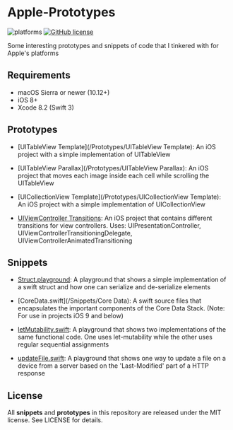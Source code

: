 # Apple-Prototypes

![platforms](https://img.shields.io/badge/platform-ios-lightgrey.svg?style=flat)
[![GitHub license](https://img.shields.io/badge/license-MIT-blue.svg)](https://raw.githubusercontent.com/nextseto/Apple-Prototypes/master/LICENSE)

Some interesting prototypes and snippets of code that I tinkered with for Apple's platforms

## Requirements

- macOS Sierra or newer (10.12+)
- iOS 8+
- Xcode 8.2 (Swift 3)

## Prototypes

- [UITableView Template](/Prototypes/UITableView Template): An iOS project with a simple implementation of UITableView

- [UITableView Parallax](/Prototypes/UITableView Parallax): An iOS project that moves each image inside each cell while scrolling the UITableView

- [UICollectionView Template](/Prototypes/UICollectionView Template): An iOS project with a simple implementation of UICollectionView

- [UIViewController Transitions](/Prototypes/UIViewController_Transitions): An iOS project that contains different transitions for view controllers. Uses: UIPresentationController, UIViewControllerTransitioningDelegate, UIViewControllerAnimatedTransitioning

## Snippets

- [Struct.playground](/Snippets): A playground that shows a simple implementation of a swift struct and how one can serialize and de-serialize elements

- [CoreData.swift](/Snippets/Core Data): A swift source files that encapsulates the important components of the Core Data Stack. (Note: For use in projects iOS 9 and below)

- [letMutability.swift](/Snippets): A playground that shows two implementations of the same functional code. One uses let-mutability while the other uses regular sequential assignments

- [updateFile.swift](/Snippets): A playground that shows one way to update a file on a device from a server based on the 'Last-Modified' part of a HTTP response

## License

All **snippets** and **prototypes** in this repository are released under the MIT license. See LICENSE for details.